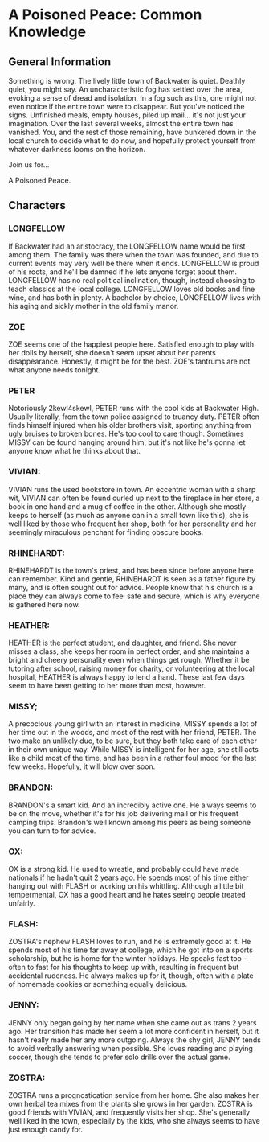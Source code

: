 # A Poisoned Peace: Common Knowledge

## General Information

Something is wrong. The lively little town of Backwater is quiet. Deathly
quiet, you might say. An uncharacteristic fog has settled over the area,
evoking a sense of dread and isolation. In a fog such as this, one might not
even notice if the entire town were to disappear. But you've noticed the signs.
Unfinished meals, empty houses, piled up mail... it's not just your
imagination. Over the last several weeks, almost the entire town has vanished.
You, and the rest of those remaining, have bunkered down in the local church to
decide what to do now, and hopefully protect yourself from whatever darkness
looms on the horizon.

Join us for...

A Poisoned Peace.

## Characters

### LONGFELLOW

If Backwater had an aristocracy, the LONGFELLOW name would be first
among them.  The family was there when the town was founded, and due to current
events may very well be there when it ends.  LONGFELLOW is proud of his roots,
and he'll be damned if he lets anyone forget about them.  LONGFELLOW has no
real political inclination, though, instead choosing to teach classics at the
local college.  LONGFELLOW loves old books and fine wine, and has both in
plenty. A bachelor by choice, LONGFELLOW lives with his aging and sickly mother
in the old family manor.

### ZOE

ZOE seems one of the happiest people here. Satisfied enough to play with her
dolls by herself, she doesn't seem upset about her parents disappearance.
Honestly, it might be for the best. ZOE's tantrums are not what anyone needs
tonight.

### PETER

Notoriously 2kewl4skewl, PETER runs with the cool kids at Backwater High.
Usually literally, from the town police assigned to truancy duty. PETER often
finds himself injured when his older brothers visit, sporting anything from
ugly bruises to broken bones. He's too cool to care though. Sometimes MISSY can
be found hanging around him, but it's not like he's gonna let anyone know what
he thinks about that.

### VIVIAN:

VIVIAN runs the used bookstore in town. An eccentric woman with a sharp wit,
VIVIAN can often be found curled up next to the fireplace in her store, a book
in one hand and a mug of coffee in the other. Although she mostly keeps to
herself (as much as anyone can in a small town like this), she is well liked by
those who frequent her shop, both for her personality and her seemingly
miraculous penchant for finding obscure books.

### RHINEHARDT:

RHINEHARDT is the town's priest, and has been since before anyone here can
remember. Kind and gentle, RHINEHARDT is seen as a father figure by many, and
is often sought out for advice. People know that his church is a place they can
always come to feel safe and secure, which is why everyone is gathered here
now.

### HEATHER:

HEATHER is the perfect student, and daughter, and friend. She never misses
a class, she keeps her room in perfect order, and she maintains a bright and
cheery personality even when things get rough. Whether it be tutoring after
school, raising money for charity, or volunteering at the local hospital,
HEATHER is always happy to lend a hand. These last few days seem to have been
getting to her more than most, however.

### MISSY;

A precocious young girl with an interest in medicine, MISSY spends a lot of her
time out in the woods, and most of the rest with her friend, PETER. The two
make an unlikely duo, to be sure, but they both take care of each other in
their own unique way. While MISSY is intelligent for her age, she still acts
like a child most of the time, and has been in a rather foul mood for the last
few weeks. Hopefully, it will blow over soon.

### BRANDON:

BRANDON's a smart kid. And an incredibly active one.
He always seems to be on the move, whether it's for his
job delivering mail or his frequent camping trips. Brandon's
well known among his peers as being someone you can turn to
for advice. 

### OX:

OX is a strong kid. He used to wrestle, and probably could have made nationals
if he hadn't quit 2 years ago. He spends most of his time either hanging out
with FLASH or working on his whittling. Although a little bit tempermental,
OX has a good heart and he hates seeing people treated unfairly.

### FLASH:

ZOSTRA's nephew FLASH loves to run, and he is extremely good at it. He spends
most of his time far away at college, which he got into on a sports
scholarship, but he is home for the winter holidays. He speaks fast too - often
to fast for his thoughts to keep up with, resulting in frequent but accidental
rudeness. He always makes up for it, though, often with a plate of homemade
cookies or something equally delicious.

### JENNY:

JENNY only began going by her name when she came out as trans 2 years ago.
Her transition has made her seem a lot more confident in herself, but
it hasn't really made her any more outgoing. Always the shy girl, JENNY
tends to avoid verbally answering when possible. She loves reading and
playing soccer, though she tends to prefer solo drills over the actual game.

### ZOSTRA:

ZOSTRA runs a prognostication service from her home. She also makes 
her own herbal tea mixes from the plants she grows in her garden.
ZOSTRA is good friends with VIVIAN, and frequently visits her shop.
She's generally well liked in the town, especially by the kids, who
she always seems to have just enough candy for.
